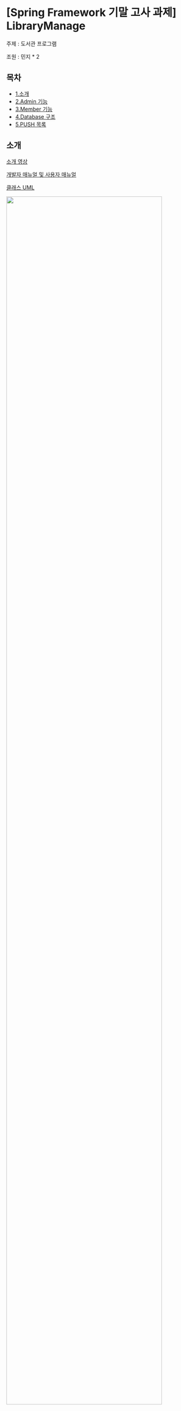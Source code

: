 # [Spring Framework 기말 고사 과제] LibraryManage

주제 : 도서관 프로그램

조원 : 민지 * 2

## 목차
   * [1.소개](#소개)
   * [2.Admin 기능](#Admin-기능)
   * [3.Member 기능](#Member-기능)
   * [4.Database 구조](#Database-구조)
   * [5.PUSH 목록](#PUSH-목록)

## 소개

[소개 영상](https://youtu.be/_joRphN1b_w)

[개발자 매뉴얼 및 사용자 매뉴얼](./src/main/resources/static/pdf)

[클래스 UML](./src/main/resources/static/uml/libraryDEV_ClassDiagram_UML.png)

<img src="https://github.com/jee00609/LibraryManage/blob/master/src/main/resources/static/uml/libraryDEV_ClassDiagram_UML.png" width="90%"></img>

## Admin 기능

    * 도서
      * 도서 추가 - 구현 완료
      * 도서 삭제 - 구현 완료
      * 도서 수정 - 구현 완료
      * 연체 도서 - 구현 완료
      
    * 공지 사항
      * 공지 사항 추가 - 구현 완료
      * 공지 사항 삭제 - 구현 완료
      
    * 추천 도서
      * 추천 도서 추가 - 구현 완료
      * 추천 도서 삭제 - 구현 완료
      
    * 게시물 비공개 설정
      * 게시글 테이블 생성하기 - 구현 완료
      * 댓글 테이블 생성하기 - 구현 완료
      * 게시글 목록 페이지 생성하기 - 구현 완료
      * 게시글 세부 페이지 생성하기 (With 댓글) - 구현 완료
      * 게시글 작성 페이지 생성하기 - 구현 완료
      * 관리자 게시물 비공개 페이지 - 구현 완료
    
    * 회원
      * 회원 목록 - 구현 완료
      * 회원 블랙리스트 - 구현 완료
      * 회원 신청 도서 목록 조회 - 구현 완료
      * 임시 비밀번호 이메일로 전송 - 구현 완료
   

## Member 기능

    * 회원
      * 회원가입 - 구현 완료
      * 로그인 - 구현 완료
      * 비밀번호 수정 - 구현 완료
      * 비밀번호 잊어버렸을 시 임시 비밀번호 요청 - 구현 완료
      
    * 도서
      * 도서 대여 - 구현 완료
      * 도서 반납 - 구현 완료
      * 도서 검색 - 구현 완료
      * 도서 신청 - 구현 완료
      
    * 내 서재
      * 연체 도서 확인 - 구현 
      * 대여 기간 연장 - 구현 완료
    
    * 신간 도서 조회 - 구현 완료
      
    * 사서 추천 도서 조회 - 구현 
    
    * 공지사항 조회 - 구현 완료
 

## Database 구조

[현재까지 구현한 Database Table 모음집](./src/main/resources/static/sql/databasesTable.md)

    * 회원 - 완성
    * 도서 - 완성
    * 공지 사항 - 완성
    * 추천 도서 - 완성
    * 대여 도서 - 완성
    * 신청 도서 - 완성
    * 게시판 - 완성
    * 댓글 - 완성

## PUSH 목록

2020-05-31:
  * databasesTable.md - 추천 도서 테이블 sql
  * admin_alarm_good_add, delete.jsp - 추천 도서 목록 출력, 도서 목록 출력
  * AdminGoodController.java - 추천 도서 추가, 삭제
  * GoodDAO.java - 추천 도서 추가, 삭제
  * GoodDTO.java - 추천 도서 DTO
  * GoodService - 추천 도서 추가, 삭제
  * CheckOutDTO.java - 대여 도서 DTO
  * AdminController.java - 주석 처리
  * MemberDAO.java - 모든/블랙리스트 회원 조회 기능
  * MemberDTO.java - Getter/Setter 추가
  * admin_member_show.jsp - 회원 목록 조회, 블랙리스트 회원 조회 페이지로 가는 링크 수정
  * AdminMemberController.java - 회원 조회, 블랙리스트 회원 조회 페이지 매핑
  * admin_index.jsp - 이미지 이름 살짝 수정
  	* alarm_freeBoard -> alarm_free_board
  	* member_blackList -> member_black_show
  * admin_member_black_show.jsp - 블랙리스트 회원 조회 페이지
  * admin_member_reset.jsp - 블랙리스트 회원 조회 페이지로 가는 링크 수정
  * admin_index.jsp - 블랙리스트 회원 조회 페이지로 가는 링크 수정 및 썸네일 이미지 이름 수정

2021-05-31:

   * 관리자 페이지
      * 각 기능 설명 세팅 완료  

   * 희망 도서
      * src/main/java/com/libraryManage/Controller/AdminController.java - 경로 추가
      * src/main/webapp/WEB-INF/VIEWS/admin_index.jsp - 경로 추가
      * src/main/webapp/WEB-INF/VIEWS/admin_member_black_show.jsp - 경로 추가
      * src/main/webapp/WEB-INF/VIEWS/admin_member_hope.jsp - 희망 도서 페이지 생성
      * src/main/webapp/WEB-INF/VIEWS/admin_member_reset.jsp - 초기화 페이지 삭제
      * src/main/webapp/WEB-INF/VIEWS/admin_member_show.jsp - 경로 추가

   * 연체 도서
      * src/main/webapp/WEB-INF/VIEWS/admin_book_overdue.jsp - 연체 도서 페이지 생성
      * src/main/webapp/WEB-INF/VIEWS/admin_book_add.jsp - 경로 추가
      * src/main/webapp/WEB-INF/VIEWS/admin_book_delete.jsp - 경로 추가
      * src/main/webapp/WEB-INF/VIEWS/admin_book_update.jsp - 경로 추가
      * src/main/webapp/WEB-INF/VIEWS/admin_index.jsp -경로 추가
      * src/main/java/com/libraryManage/Controller/AdminController.java - 경로 추가 

   * 도서 상세 페이지
      * src/main/resources/static/assets/img/1.jpg - 테스트 이미지
      * src/main/resources/static/assets/img/2.jpg - 테스트 이미지
      * src/main/webapp/WEB-INF/VIEWS/book_detail.jsp - 도서상세 페이지
      * src/main/java/com/libraryManage/Controller/MainController.java - 경로 추가

   * 회원 블랙리스트 랭크 관리
      * src/main/webapp/WEB-INF/VIEWS/admin_member_black_show.jsp - 계정 랭크 수정 기능 추가  
      
   * 도서 추가 페이지 기능 추가
      * src/main/webapp/WEB-INF/VIEWS/admin_book_add.jsp
      * src/main/webapp/WEB-INF/VIEWS/admin_book_update.jsp
      * src/main/java/com/libraryManage/Controller/AdminBookController.java
      * src/main/java/com/libraryManage/DAO/BookDAO.java - 현재 Update 가 안됨 고쳐주세요 
      * src/main/java/com/libraryManage/DTO/BookDTO.java

   * 추천 도서 테이블 변경으로 인한 페이지 변경
      * src/main/webapp/WEB-INF/VIEWS/admin_alarm_good_add.jsp
      * src/main/webapp/WEB-INF/VIEWS/admin_alarm_good_delete.jsp
      * **JSP bookDTO 파트 부분 변경 필요!**

2021-05-31:

   * 연체 도서
      * src/main/java/com/libraryManage/DAO/CheckOutDAO.java - 연체 도서 데이터 가져오기
      * src/main/webapp/WEB-INF/VIEWS/admin_book_overdue.jsp - 연체 도서 목록 출력
   
   * 주석 처리
      * src/main/java/com/libraryManage/DTO/BookDTO.java - 빈 줄 삭제
      * src/main/resources/static/sql/databasesTable.md - SQL 문단 처리
      * src/main/java/com/libraryManage/Controller/AdminBookController.java - 어떤 부분인지 주석 추가
      * src/main/java/com/libraryManage/Controller/AdminBoardController.java - 관리자 게시판 부분 
      * src/main/java/com/libraryManage/Controller/AdminController.java - 어떤 부분인지 주석 추가
      * src/main/java/com/libraryManage/Controller/AdminGoodController.java - 어떤 부분인지 주석 추가
      * src/main/java/com/libraryManage/Controller/AdminMemberController.java - 어떤 부분인지 주석 추가
      * src/main/java/com/libraryManage/Controller/AdminNoticeController.java - 어떤 부분인지 주석 추가
   
   * 주소 매핑
      * src/main/java/com/libraryManage/Controller/AdminBookController.java - 주소 매핑
      * src/main/java/com/libraryManage/Controller/AdminController.java - 주소 매핑
      * src/main/java/com/libraryManage/Controller/AdminMemberController.java - 주소 

   * 회원 랭크 수정
      * src/main/webapp/WEB-INF/VIEWS/admin_member_black_show.jsp - 블랙리스트 회원 출력
      * src/main/java/com/libraryManage/Controller/AdminMemberController.java - 블랙리스트 회원 랭크 변경 처리
      * src/main/java/com/libraryManage/Controller/AdminGoodController.java - 블랙리스트 회원 랭크 변경 처리
      * src/main/java/com/libraryManage/Service/MemberService.java - 블랙리스트 회원 랭크 변경 
   
   * BookDTO 파트 변경 때문에 일어난 오류 처리
      * src/main/java/com/libraryManage/Controller/AdminGoodController.java
      * src/main/java/com/libraryManage/DAO/GoodDAO.java
      * src/main/java/com/libraryManage/DTO/GoodDTO.java
      * src/main/webapp/WEB-INF/VIEWS/admin_alarm_good_add.jsp
      * src/main/webapp/WEB-INF/VIEWS/admin_alarm_good_delete.jsp

   * 게시판 공개 설정 여부
     * src/main/java/com/libraryManage/Controller/AdminBoardController.java
     * src/main/java/com/libraryManage/DAO/BoardDAO.java
     * src/main/webapp/WEB-INF/VIEWS/admin_alarm_board_update.jsp - 구현 완료

   * 경로 지정 및 컨트롤러 분배
     * src/main/java/com/libraryManage/Controller/MainController.java
     * src/main/webapp/WEB-INF/VIEWS/index.jsp
     * src/main/java/com/libraryManage/Controller/BookController.java
     * src/main/webapp/WEB-INF/VIEWS/book_unified_search.jsp
     * src/main/webapp/WEB-INF/VIEWS/book_detail.jsp

   * 도서 상세 페이지 이미지 처리 막힘
     * src/main/java/com/libraryManage/Controller/AdminBookController.java
     * src/main/java/com/libraryManage/DAO/BookDAO.java
     * src/main/java/com/libraryManage/DTO/BookDTO.java

   * 공지사항 목록 페이지 및 공지 사항 디테일 간단 구현
      * src/main/java/com/libraryManage/Controller/BoardController.java
      * src/main/resources/static/js/scripts.js
      * src/main/webapp/WEB-INF/VIEWS/board_detail.jsp
      * src/main/webapp/WEB-INF/VIEWS/board_unified_search.jsp
 
2021-06-01:
   * 줄바꿈 문자 살려서 저장하고 출력
      * src/main/java/com/libraryManage/Controller/AdminBookController.java
      * src/main/java/com/libraryManage/Controller/AdminGoodController.java
      * src/main/java/com/libraryManage/Controller/AdminNoticeController.java
      * src/main/webapp/WEB-INF/VIEWS/board_detail.jsp

   * 메인 페이지로 경로 지정
      * src/main/webapp/WEB-INF/VIEWS/admin_book_add.jsp

   * 경로 저장하는 게 너무 길다고 해서 이름만 저장
      * src/main/java/com/libraryManage/Controller/AdminBookController.java

   * 이미지 이름 출력
      * src/main/webapp/WEB-INF/VIEWS/book_detail.jsp

   * 자유 게시판 경로 세팅 및 목록 창과 세부창 구현
      * src/main/webapp/WEB-INF/VIEWS/board_detail.jsp
      * src/main/webapp/WEB-INF/VIEWS/board_unified_search.jsp
      * src/main/webapp/WEB-INF/VIEWS/index.jsp 

   * 도서 대여 기능
      * src/main/java/com/libraryManage/Controller/BookController.java
      * src/main/java/com/libraryManage/Controller/MemberController.java
      * src/main/java/com/libraryManage/DAO/CheckOutDAO.java
      * src/main/java/com/libraryManage/Service/BookService.java
      * src/main/webapp/WEB-INF/VIEWS/book_detail.jsp
      * src/main/java/com/libraryManage/Exception/NotLoginException.java

   * 도서관 소개 페이지
      * src/main/webapp/WEB-INF/VIEWS/library_introduce.jsp - 도서관 소개 페이지
      * src/main/webapp/WEB-INF/VIEWS/book_detail.jsp - 도서관 소개 페이지 생성하면서 소개 문구 미세 변경
      * src/main/java/com/libraryManage/Controller/MainController.java - 경로 설정
      * src/main/webapp/WEB-INF/VIEWS/index.jsp - 디자인 변경

2021-06-02:

   * 희망 도서 페이지
      * src/main/webapp/WEB-INF/VIEWS/member_hope.jsp - 희망 도서 페이지 생성
      * src/main/webapp/WEB-INF/VIEWS/index.jsp - 경로 추가
      * src/main/webapp/WEB-INF/VIEWS/member_index.jsp - 조금의 코드 디자인 변경
      * src/main/java/com/libraryManage/Controller/MemberController.java  - 경로 세팅

   * 공지사항 페이지
      * src/main/webapp/WEB-INF/VIEWS/notice_unified_search.jsp - 공지사항 목차 페이지 생성
      * src/main/java/com/libraryManage/Controller/NoticeController.java - 콘트롤러 작성 및 경로 세팅
      * src/main/webapp/WEB-INF/VIEWS/index.jsp - 경로 지정
      * src/main/webapp/WEB-INF/VIEWS/member_index.jsp - 경로 지정

   * 공지사항 상세 페이지 및 자유 게시판 상세 페이지
      * src/main/webapp/WEB-INF/VIEWS/board_detail.jsp - 자유게시판 상세 페이지 네비게이션 디자인 변경
      * src/main/webapp/WEB-INF/VIEWS/notice_detail.jsp - 공지 사항 상세 페이지 생성

   * 게시판 글쓰기 페이지
      * src/main/webapp/WEB-INF/VIEWS/board_write.jsp - 게시판 글쓰기 페이지
      * src/main/webapp/WEB-INF/VIEWS/board_detail.jsp - 경로 지정
      * src/main/java/com/libraryManage/Controller/BoardController.java - 경로 세팅
      * src/main/webapp/WEB-INF/VIEWS/member_hope.jsp - 경로 지정
      * src/main/resources/static/js/scripts.js  - 글자 제한 제대로 안됨(기능은 추가)

   * 댓글 작성 기능 구현
      * src/main/java/com/libraryManage/Controller/AdminBookController.java
      * src/main/java/com/libraryManage/Controller/BoardController.java
      * src/main/java/com/libraryManage/DAO/BookDAO.java
      * src/main/java/com/libraryManage/DTO/BookDTO.java
      * src/main/java/com/libraryManage/Service/BoardService.java
      * src/main/webapp/WEB-INF/VIEWS/board_detail.jsp
      * src/main/java/com/libraryManage/DAO/CommentDAO.java
      * src/main/java/com/libraryManage/DTO/CommentDTO.java

   * 도서 신청 기능 구현 및 관리자 측 신청 도서 조회
      * src/main/java/com/libraryManage/DTO/HopeDTO.java
      * src/main/java/com/libraryManage/Controller/AdminMemberController.java
      * src/main/java/com/libraryManage/Controller/MemberController.java
      * src/main/java/com/libraryManage/DAO/HopeDAO.java
      * src/main/webapp/WEB-INF/VIEWS/admin_member_hope.jsp
      * src/main/webapp/WEB-INF/VIEWS/member_hope.jsp

   * 마이 페이지 생성
      * src/main/java/com/libraryManage/Controller/MemberController.java - 경로 세팅
      * src/main/webapp/WEB-INF/VIEWS/index.jsp - 변수 변경
      * src/main/webapp/WEB-INF/VIEWS/member_index.jsp - 경로 지정
      * src/main/webapp/WEB-INF/VIEWS/member_my_page.jsp - 마이 페이지 생성

   * 비밀번호 잊어버렸을 시 이메일을 입력했을 때, 해당하는 계정이 있다면 이메일로 임시 비밀번호 문자열을 생성해 전송
      * pom.xml - 의존성 추가
      * src/main/java/com/libraryManage/DAO/MemberDAO.java - 비밀번호 변경 쿼리문 추가
      * src/main/java/com/libraryManage/Service/MemberService.java - 이메일 보내는 기능 

2021-06-03:
   * 도서 반납 및 연장 기능 구현 완료
      * src/main/java/com/libraryManage/Controller/BooKController.java
      * src/main/java/com/libraryManage/Controller/MemberController.java
      * src/main/java/com/libraryManage/DAO/BookDAO.java
      * src/main/java/com/libraryManage/DAO/CheckOutDAO.java
      * src/main/java/com/libraryManage/DTO/CheckOutDTO.java
      * src/main/webapp/WEB-INF/VIEWS/member_my_page.jsp

   * 비밀 번호 변경 페이지 구현
      * src/main/webapp/WEB-INF/VIEWS/member_change_password.jsp - 비밀 번호 변경 페이지 생성
      * src/main/webapp/WEB-INF/VIEWS/member_forgotPwd.jsp - 잘못된 경로 고침
      * src/main/webapp/WEB-INF/VIEWS/member_login.jsp - 필요없는 버튼 삭제
      * src/main/webapp/WEB-INF/VIEWS/member_my_page.jsp - 잘못된 경로 고침

   * 비밀번호 변경 기능 완성 및 로그인 시 오류 처리
      * src/main/webapp/WEB-INF/VIEWS/member_change_password.jsp
      * src/main/java/com/libraryManage/Controller/MemberController.java

   * 세션 로그인에 따른 메인 네비게이션 바 기능 처리
      * src/main/webapp/WEB-INF/VIEWS/board_detail.jsp
      * src/main/webapp/WEB-INF/VIEWS/board_unified_search.jsp
      * src/main/webapp/WEB-INF/VIEWS/board_write.jsp
      * src/main/webapp/WEB-INF/VIEWS/book_detail.jsp
      * src/main/webapp/WEB-INF/VIEWS/book_unified_search.jsp
      * src/main/webapp/WEB-INF/VIEWS/index.jsp
      * src/main/webapp/WEB-INF/VIEWS/library_introduce.jsp
      * src/main/webapp/WEB-INF/VIEWS/member_hope.jsp
      * src/main/webapp/WEB-INF/VIEWS/notice_detail.jsp
      * src/main/webapp/WEB-INF/VIEWS/notice_unified_search.jsp 

   * 세션 로그인에 따른 서브 네비게이션 바 기능 처리
      * src/main/webapp/WEB-INF/VIEWS/board_detail.jsp
      * src/main/webapp/WEB-INF/VIEWS/board_unified_search.jsp
      * src/main/webapp/WEB-INF/VIEWS/board_write.jsp
      * src/main/webapp/WEB-INF/VIEWS/book_detail.jsp
      * src/main/webapp/WEB-INF/VIEWS/book_unified_search.jsp
      * src/main/webapp/WEB-INF/VIEWS/index.jsp
      * src/main/webapp/WEB-INF/VIEWS/member_hope.jsp
      * src/main/webapp/WEB-INF/VIEWS/notice_detail.jsp
      * src/main/webapp/WEB-INF/VIEWS/notice_unified_search.jsp

   * 인덱스 페이지에 공지사항 최신 5개 조회, 신간 도서 5권 조회, 사서 추천 도서 3권 조회 가능, 게시글 최근 3개 조회 가능, 링크도 걸어놨음
      * src/main/java/com/libraryManage/Controller/MainController.java - 주소 매핑 및 각 데이터 개수 출력
      * src/main/java/com/libraryManage/DAO/BoardDAO.java - 게시글 최근 3권
      * src/main/java/com/libraryManage/DAO/BookDAO.java - 신간 도서 5권
      * src/main/java/com/libraryManage/DAO/GoodDAO.java - 사서 추천 도서 3권 (도서 측에서 ISBN 으로 이미지도 가져옴)
      * src/main/java/com/libraryManage/DAO/NoticeDAO.java - 공지사항 최신 5개

   * 사서 추천 도서 목록 페이지 구현
      * src/main/webapp/bookImageStorage/800x0_2.jpg - 도서 추가하면서 넣어진 이미지
      * src/main/webapp/WEB-INF/VIEWS/good_unified_search.jsp - 추천 도서 목록 페이지
      * src/main/java/com/libraryManage/Controller/GoodController.java - 경로 세팅
      * src/main/webapp/WEB-INF/VIEWS/index.jsp - 경로 지정 및 추천 도서 목록 섹션 사이즈 변경
      * src/main/java/com/libraryManage/Controller/MainController.java - 경로 세팅
      * src/main/webapp/WEB-INF/VIEWS/member_index.jsp

   * 사서 추천 도서 상세 페이지 구현
      * src/main/webapp/WEB-INF/VIEWS/good_detail.jsp - 추천 도서 상세 페이지 작성
      * src/main/java/com/libraryManage/Controller/GoodController.java - 경로 세팅
      * src/main/java/com/libraryManage/DAO/GoodDAO.java - 추천 도서 상세 페이지에 이미지까지 따오도록 조정하는 함수 구현

2020-06-05 :

   * 인기 도서 섹션 추가
      * src/main/webapp/WEB-INF/VIEWS/hit_book_unified_search.jsp - 인기 도서(대여 5번 이상) 인 도서 목록만 가져오는 페이지 생성
      * src/main/java/com/libraryManage/Controller/BookController.java - 경로 세팅
      * src/main/java/com/libraryManage/DAO/BookDAO.java - SQL 작성
      * src/main/webapp/WEB-INF/VIEWS/index.jsp - 인기 도서 섹션 구현
      * src/main/java/com/libraryManage/Controller/MainController.java - 경로 세팅

   * 상세 페이지 밑단 관련 장르 도서 출력
      * src/main/webapp/bookImageStorage/800x3.jpg - 테스팅 이미지
      * src/main/webapp/WEB-INF/VIEWS/book_detail.jsp - 상세 페이지 밑단 관련 장르 도서 출력 구현
      * src/main/webapp/WEB-INF/VIEWS/book_unified_search.jsp - URL 경로 변수 추가
      * src/main/java/com/libraryManage/Controller/BookController.java - 경로 세팅
      * src/main/java/com/libraryManage/DAO/BookDAO.java - SQL 작성
      * src/main/webapp/WEB-INF/VIEWS/index.jsp - URL 경로 변수 추가

   * 상세 페이지 밑단 관련 업데이트 (현재 설명하는 도서를 제외한 관련 장르 도서 소개 및 5번 이상 빌린 도서일 경우 히트 태그 추가)
      * src/main/webapp/WEB-INF/VIEWS/book_detail.jsp
      * src/main/java/com/libraryManage/Controller/BookController.java
      * src/main/java/com/libraryManage/DAO/BookDAO.java
      * src/main/webapp/WEB-INF/VIEWS/hit_book_unified_search.jsp
      * src/main/webapp/WEB-INF/VIEWS/member_index.jsp 

   * 신간 도서 페이지 생성
      * src/main/webapp/WEB-INF/VIEWS/new_book_unified_search.jsp - 신간 도서 
      * src/main/java/com/libraryManage/Controller/BookController.java
      * src/main/java/com/libraryManage/DAO/BookDAO.java
      * src/main/java/com/libraryManage/DTO/BookDTO.java
      * src/main/webapp/WEB-INF/VIEWS/index.jsp
      * src/main/webapp/WEB-INF/VIEWS/member_index.jsp 

   * 마이 페이지 명언 기능 제공
      * src/main/java/com/libraryManage/DAO/PhraseDAO.java
      * src/main/webapp/WEB-INF/VIEWS/member_my_page.jsp 

   * 댓글 기능 수정 완료
      * src/main/java/com/libraryManage/Controller/BoardController.java
      * src/main/java/com/libraryManage/DAO/BoardDAO.java
      * src/main/java/com/libraryManage/DAO/CommentDAO.java
      * src/main/java/com/libraryManage/DTO/CommentDTO.java
      * src/main/webapp/WEB-INF/VIEWS/board_detail.jsp

   * 게시글 작성 기능 구현 및 도서 세부 페이지 URL 수정
      * src/main/java/com/libraryManage/DAO/BoardDAO.java
      * src/main/java/com/libraryManage/Controller/BoardController.java
      * src/main/java/com/libraryManage/Controller/BookController.java
      * src/main/java/com/libraryManage/Service/MemberService.java
      * src/main/webapp/WEB-INF/VIEWS/board_write.jsp

   * 게시글 삭제 기능 구현
      * src/main/java/com/libraryManage/Controller/AdminBoardController.java
      * src/main/java/com/libraryManage/Controller/BoardController.java
      * src/main/java/com/libraryManage/DAO/BoardDAO.java
      * src/main/java/com/libraryManage/DAO/CommentDAO.java
      * src/main/java/com/libraryManage/Service/BoardService.java
      * src/main/webapp/WEB-INF/VIEWS/board_detail.jsp

   * 도서 수정 기능 구현
      * src/main/java/com/libraryManage/Controller/AdminBookController.java
      * src/main/webapp/WEB-INF/VIEWS/admin_book_update.jsp

   * 도서 삭제 처리
      * src/main/java/com/libraryManage/Controller/AdminBookController.java
      * src/main/java/com/libraryManage/DAO/CheckOutDAO.java
   
   * 인기 도서 게시판은 인기도가 보이도록 제공 및 도서 추가하면서 생긴 이미지 삽입
      * src/main/webapp/WEB-INF/VIEWS/hit_book_unified_search.jsp
      
   * 마이페이지 도서관 소개 문구 변경
      * src/main/webapp/WEB-INF/VIEWS/member_my_page.jsp

   * 게시글 공개인 것만 보이게 설정
      * src/main/java/com/libraryManage/Controller/BoardController.java
      * src/main/java/com/libraryManage/DAO/BoardDAO.java
      * src/main/java/com/libraryManage/DAO/BoardDAO.java
